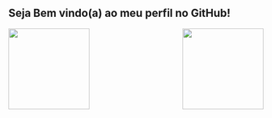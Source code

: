 ## Seja Bem vindo(a) ao meu perfil no GitHub!

<div>
  <img  height="160em" src="https://github-readme-stats.vercel.app/api?username=nsalgado2000&show_icons=true&theme=tokyonight&include_all_commits=true&count_private=true"/>
  <img align="right" height="160em" src="https://github-readme-stats.vercel.app/api/top-langs/?username=nsalgado2000&layout=compact&langs_count=16&theme=tokyonight"/>
</div>
 

